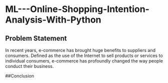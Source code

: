 # ML---Online-Shopping-Intention-Analysis-With-Python

## Problem Statement 
In recent years, e-commerce has brought huge benefits to suppliers and consumers. Defined as the use of the Internet to sell products or services to individual consumers, e-commerce has profoundly changed the way people conduct their business.

##Conclusion
